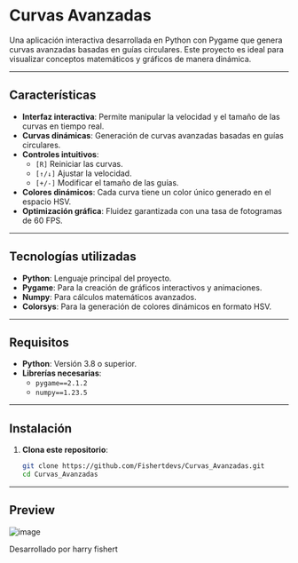 # Curvas Avanzadas

Una aplicación interactiva desarrollada en Python con Pygame que genera curvas avanzadas basadas en guías circulares. Este proyecto es ideal para visualizar conceptos matemáticos y gráficos de manera dinámica.

---

## Características

- **Interfaz interactiva**: Permite manipular la velocidad y el tamaño de las curvas en tiempo real.
- **Curvas dinámicas**: Generación de curvas avanzadas basadas en guías circulares.
- **Controles intuitivos**:
  - `[R]` Reiniciar las curvas.
  - `[↑/↓]` Ajustar la velocidad.
  - `[+/-]` Modificar el tamaño de las guías.
- **Colores dinámicos**: Cada curva tiene un color único generado en el espacio HSV.
- **Optimización gráfica**: Fluidez garantizada con una tasa de fotogramas de 60 FPS.

---
## Tecnologías utilizadas

- **Python**: Lenguaje principal del proyecto.
- **Pygame**: Para la creación de gráficos interactivos y animaciones.
- **Numpy**: Para cálculos matemáticos avanzados.
- **Colorsys**: Para la generación de colores dinámicos en formato HSV.

---

## Requisitos

- **Python**: Versión 3.8 o superior.
- **Librerías necesarias**:
  - `pygame==2.1.2`
  - `numpy==1.23.5`

---

## Instalación

1. **Clona este repositorio**:
   ```bash
   git clone https://github.com/Fishertdevs/Curvas_Avanzadas.git
   cd Curvas_Avanzadas

---
## Preview 

![image](https://github.com/user-attachments/assets/359b294b-32dd-4898-9930-c919062a2e30)


   Desarrollado por harry fishert

